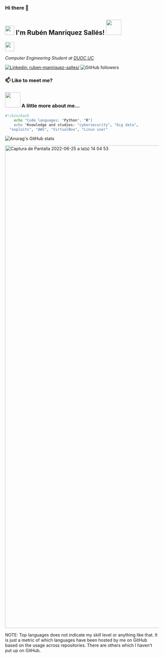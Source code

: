 ### Hi there 👋

<h2><img src="https://emojis.slackmojis.com/emojis/images/1643514389/3643/cool-doge.gif?1643514389" width="30"/> I'm Rubén Manríquez Sallés! 
  <img src="https://emojis.slackmojis.com/emojis/images/1643515329/13477/abra_pokemon.gif?1643515329" width="50"></h2>
  <img src="https://emojis.slackmojis.com/emojis/images/1621016661/38995/coffee.gif?1621016661" width="30">
  </p>
<p><em>Computer Engineering Student at <a href="https://www.duoc.cl/">DUOC UC
</em></p>

[![Linkedin: ruben-manriquez-salles/](https://img.shields.io/badge/linkedin-ruben--manriquez--salles-skyblue?style=flat-square&logo=Linkedin&logoColor=white&link=https://www.linkedin.com/in/ruben-manriquez-salles/)](https://www.linkedin.com/in/ruben-manriquez-salles/)
![GitHub followers](https://img.shields.io/github/followers/eoloth?label=Follow&style=social)


### 📫 Like to meet me?
  

### <img src="https://emojis.slackmojis.com/emojis/images/1643514559/5584/deployparrot.gif?1643514559" width="50"> A little more about me...  

```bash
#!/bin/bash
    echo "Code languages: "Python", "R"]
    echo "Knowledge and studies: "cybersecurity", "big data", 
  "exploits", "AWS", "VirtualBox", "Linux user"
```
![Anurag's GitHub stats](https://github-readme-stats.vercel.app/api?username=Eoloth&show_icons=true&theme=radical)
</a>

<img width="1582" alt="Captura de Pantalla 2022-06-25 a la(s) 14 04 53" src="https://user-images.githubusercontent.com/53416886/175785381-04bbb8e6-c5d4-474c-bcf3-0a21c8dabc2b.png">

<!--START_SECTION:waka-->
  
<!--END_SECTION:waka-->

NOTE: Top languages does not indicate my skill level or anything like that. It is just a metric of which languages have been hosted by me on GitHub based on the usage across repositories. There are others which I haven't put up on GitHub.
